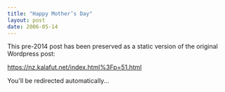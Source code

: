 ```yaml
---
title: "Happy Mother’s Day"
layout: post
date: 2006-05-14
---
```


This pre-2014 post has been preserved as a static version of the original Wordpress post:

https://nz.kalafut.net/index.html%3Fp=51.html

You'll be redirected automatically...

<head>
  <meta http-equiv="refresh" content="5;url=https://nz.kalafut.net/index.html%3Fp=51.html">
</head>

